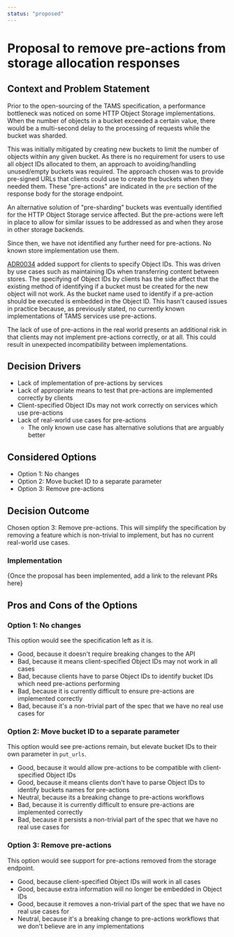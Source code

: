 ```yaml
---
status: "proposed"
---
```

# Proposal to remove pre-actions from storage allocation responses

## Context and Problem Statement

Prior to the open-sourcing of the TAMS specification, a performance bottleneck was noticed on some HTTP Object Storage implementations.
When the number of objects in a bucket exceeded a certain value, there would be a multi-second delay to the processing of requests while the bucket was sharded.

This was initially mitigated by creating new buckets to limit the number of objects within any given bucket.
As there is no requirement for users to use all object IDs allocated to them, an approach to avoiding/handling unused/empty buckets was required.
The approach chosen was to provide pre-signed URLs that clients could use to create the buckets when they needed them.
These "pre-actions" are indicated in the `pre` section of the response body for the storage endpoint.

An alternative solution of "pre-sharding" buckets was eventually identified for the HTTP Object Storage service affected.
But the pre-actions were left in place to allow for similar issues to be addressed as and when they arose in other storage backends.

Since then, we have not identified any further need for pre-actions.
No known store implementation use them.

[ADR0034](https://github.com/bbc/tams/blob/main/docs/adr/0034-storage-allow-object_ids.md) added support for clients to specify Object IDs.
This was driven by use cases such as maintaining IDs when transferring content between stores.
The specifying of Object IDs by clients has the side affect that the existing method of identifying if a bucket must be created for the new object will not work.
As the bucket name used to identify if a pre-action should be executed is embedded in the Object ID.
This hasn't caused issues in practice because, as previously stated, no currently known implementations of TAMS services use pre-actions.

The lack of use of pre-actions in the real world presents an additional risk in that clients may not implement pre-actions correctly, or at all.
This could result in unexpected incompatibility between implementations.

## Decision Drivers

* Lack of implementation of pre-actions by services
* Lack of appropriate means to test that pre-actions are implemented correctly by clients
* Client-specified Object IDs may not work correctly on services which use pre-actions
* Lack of real-world use cases for pre-actions
  * The only known use case has alternative solutions that are arguably better

## Considered Options

* Option 1: No changes
* Option 2: Move bucket ID to a separate parameter
* Option 3: Remove pre-actions

## Decision Outcome

Chosen option 3: Remove pre-actions.
This will simplify the specification by removing a feature which is non-trivial to implement, but has no current real-world use cases.

### Implementation

{Once the proposal has been implemented, add a link to the relevant PRs here}

## Pros and Cons of the Options

### Option 1: No changes

This option would see the specification left as it is.

* Good, because it doesn't require breaking changes to the API
* Bad, because it means client-specified Object IDs may not work in all cases
* Bad, because clients have to parse Object IDs to identify bucket IDs which need pre-actions performing
* Bad, because it is currently difficult to ensure pre-actions are implemented correctly
* Bad, because it's a non-trivial part of the spec that we have no real use cases for

### Option 2: Move bucket ID to a separate parameter

This option would see pre-actions remain, but elevate bucket IDs to their own parameter in `put_urls`.

* Good, because it would allow pre-actions to be compatible with client-specified Object IDs
* Good, because it means clients don't have to parse Object IDs to identify buckets names for pre-actions
* Neutral, because its a breaking change to pre-actions workflows
* Bad, because it is currently difficult to ensure pre-actions are implemented correctly
* Bad, because it persists a non-trivial part of the spec that we have no real use cases for

### Option 3: Remove pre-actions

This option would see support for pre-actions removed from the storage endpoint.

* Good, because client-specified Object IDs will work in all cases
* Good, because extra information will no longer be embedded in Object IDs
* Good, because it removes a non-trivial part of the spec that we have no real use cases for
* Neutral, because it's a breaking change to pre-actions workflows that we don't believe are in any implementations
